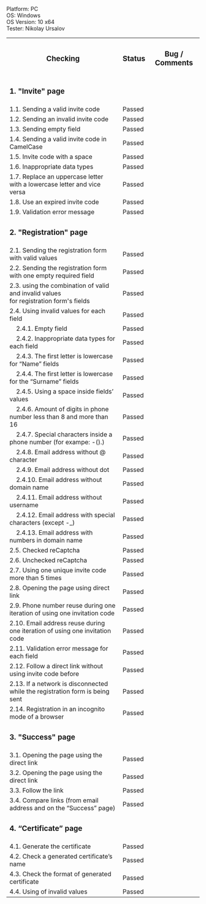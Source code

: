 



  Platform: PC<br>
  OS: Windows<br> 
  OS Version: 10 x64<br>
  Tester: Nikolay Ursalov<br>



<table>

<tr>
  <th colspan="2"><h3>Checking</h3></th>
  <th><h3>Status</h3></th>
  <th><h3>Bug / Comments</h3></th>
</tr>

<tr>
  <td colspan="2"><h3>1. "Invite" page</h3></td>
  <td></td>
  <td></td>
</tr>
<tr>
  <td colspan="2">1.1. Sending a valid invite code</td>
  <td>Passed</td>
  <td></td>
</tr>
<tr>
  <td colspan="2">1.2. Sending an invalid invite code</td>
  <td>Passed</td>
  <td></td>
</tr>
<tr>
  <td colspan="2">1.3. Sending empty field</td>
  <td>Passed</td>
  <td></td>
</tr>
<tr>
  <td colspan="2">1.4. Sending a valid invite code in CamelCase</td>
  <td>Passed</td>
  <td></td>
</tr>
<tr>
  <td colspan="2">1.5. Invite code with a space</td>
  <td>Passed</td>
  <td></td>
</tr>
<tr>
  <td colspan="2">1.6. Inappropriate data types</td>
  <td>Passed</td>
  <td></td>
</tr>
<tr>
  <td colspan="2">1.7. Replace an uppercase letter with a lowercase letter and vice versa</td>
  <td>Passed</td>
  <td></td>
</tr>
<tr>
  <td colspan="2">1.8. Use an expired invite code</td>
  <td>Passed</td>
  <td></td>
</tr>
<tr>
  <td colspan="2">1.9. Validation error message</td>
  <td>Passed</td>
  <td></td>
</tr>




<tr>
  <td colspan="2"><h3>2. "Registration" page</h3></td>
  <td></td>
  <td></td>
</tr>
<tr>
  <td colspan="2">2.1. Sending the registration form with valid values</td>
  <td>Passed</td>
  <td></td>
</tr>
<tr>
  <td colspan="2">2.2. Sending the registration form with one empty required field</td>
  <td>Passed</td>
  <td></td>
</tr>
<tr>
  <td colspan="2">2.3. using the combination of valid and invalid values<br> for registration form's fields</td>
  <td>Passed</td>
  <td></td>
</tr>
<tr>
  <td colspan="2">2.4. Using invalid values for each field</td>
  <td>Passed</td>
  <td></td>
</tr>
<tr>
  <td colspan="2">&nbsp;&nbsp;&nbsp;&nbsp;2.4.1. Empty field</td>
  <td>Passed</td>
  <td></td>
</tr>
<tr>
  <td colspan="2">&nbsp;&nbsp;&nbsp;&nbsp;2.4.2. Inappropriate data types for each field</td>
  <td>Passed</td>
  <td></td>
</tr>
<tr>
  <td colspan="2">&nbsp;&nbsp;&nbsp;&nbsp;2.4.3. The first letter is lowercase for “Name” fields</td>
  <td>Passed</td>
  <td></td>
</tr>
<tr>
  <td colspan="2">&nbsp;&nbsp;&nbsp;&nbsp;2.4.4. The first letter is lowercase for the “Surname” fields</td>
  <td>Passed</td>
  <td></td>
</tr>
<tr>
  <td colspan="2">&nbsp;&nbsp;&nbsp;&nbsp;2.4.5. Using a space inside fields’ values</td>
  <td>Passed</td>
  <td></td>
</tr>
<tr>
  <td colspan="2">&nbsp;&nbsp;&nbsp;&nbsp;2.4.6. Amount of digits in phone number less than 8 and more than 16</td>
  <td>Passed</td>
  <td></td>
</tr>
<tr>
  <td colspan="2">&nbsp;&nbsp;&nbsp;&nbsp;2.4.7. Special characters inside a phone number (for exampe: -().)</td>
  <td>Passed</td>
  <td></td>
</tr>
<tr>
  <td colspan="2">&nbsp;&nbsp;&nbsp;&nbsp;2.4.8. Email address without @ character</td>
  <td>Passed</td>
  <td></td>
</tr>
<tr>
  <td colspan="2">&nbsp;&nbsp;&nbsp;&nbsp;2.4.9. Email address without dot</td>
  <td>Passed</td>
  <td></td>
</tr>
<tr>
  <td colspan="2">&nbsp;&nbsp;&nbsp;&nbsp;2.4.10. Email address without domain name</td>
  <td>Passed</td>
  <td></td>
</tr>
<tr>
  <td colspan="2">&nbsp;&nbsp;&nbsp;&nbsp;2.4.11. Email address without username</td>
  <td>Passed</td>
  <td></td>
</tr>
<tr>
  <td colspan="2">&nbsp;&nbsp;&nbsp;&nbsp;2.4.12. Email address with special characters (except -_)</td>
  <td>Passed</td>
  <td></td>
</tr>
<tr>
  <td colspan="2">&nbsp;&nbsp;&nbsp;&nbsp;2.4.13. Email address with numbers in domain name</td>
  <td>Passed</td>
  <td></td>
</tr>
<tr>
  <td colspan="2">2.5. Checked reCaptcha</td>
  <td>Passed</td>
  <td></td>
</tr>
<tr>
  <td colspan="2">2.6. Unchecked reCaptcha</td>
  <td>Passed</td>
  <td></td>
</tr>
<tr>
  <td colspan="2">2.7. Using one unique invite code more than 5 times</td>
  <td>Passed</td>
  <td></td>
</tr>
<tr>
  <td colspan="2">2.8. Opening the page using direct link</td>
  <td>Passed</td>
  <td></td>
</tr>
<tr>
  <td colspan="2">2.9. Phone number reuse during one iteration of using one invitation code</td>
  <td>Passed</td>
  <td></td>
</tr>
<tr>
  <td colspan="2">2.10. Email address reuse during one iteration of using one invitation code</td>
  <td>Passed</td>
  <td></td>
</tr>
<tr>
  <td colspan="2">2.11. Validation error message for each field</td>
  <td>Passed</td>
  <td></td>
</tr>
<tr>
  <td colspan="2">2.12. Follow a direct link without using invite code before</td>
  <td>Passed</td>
  <td></td>
</tr>
<tr>
  <td colspan="2">2.13. If a network is disconnected while the registration form is being sent</td>
  <td>Passed</td>
  <td></td>
</tr>
<tr>
  <td colspan="2">2.14. Registration in an incognito mode of a browser</td>
  <td>Passed</td>
  <td></td>
</tr>


<tr>
  <td colspan="2"><h3>3. "Success" page</h3></td>
  <td></td>
  <td></td>
</tr>
<tr>
  <td colspan="2">3.1. Opening the page using the direct link</td>
  <td>Passed</td>
  <td></td>
</tr>
<tr>
  <td colspan="2">3.2. Opening the page using the direct link</td>
  <td>Passed</td>
  <td></td>
</tr>
<tr>
  <td colspan="2">3.3. Follow the link</td>
  <td>Passed</td>
  <td></td>
</tr>
<tr>
  <td colspan="2">3.4. Compare links (from email address and on the “Success” page)</td>
  <td>Passed</td>
  <td></td>
</tr>

<tr>
  <td colspan="2"><h3>4. “Certificate” page</h3></td>
  <td></td>
  <td></td>
</tr>
<tr>
  <td colspan="2">4.1. Generate the certificate</td>
  <td>Passed</td>
  <td></td>
</tr>
<tr>
  <td colspan="2">4.2. Check a generated certificate’s name</td>
  <td>Passed</td>
  <td></td>
</tr>
<tr>
  <td colspan="2">4.3. Check the format of generated certificate</td>
  <td>Passed</td>
  <td></td>
</tr>
<tr>
  <td colspan="2">4.4. Using of invalid values</td>
  <td>Passed</td>
  <td></td>
</tr>


</table>

